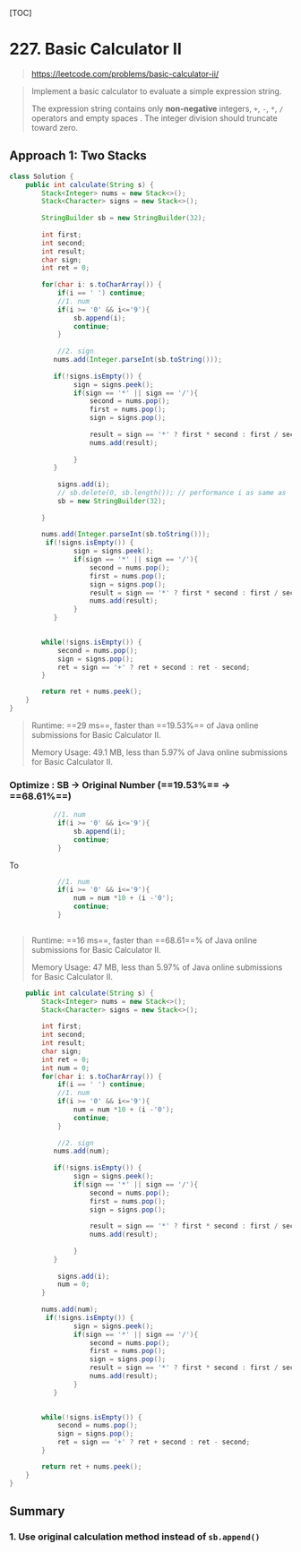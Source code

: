 [TOC]

# 227. Basic Calculator II

> https://leetcode.com/problems/basic-calculator-ii/

> Implement a basic calculator to evaluate a simple expression string.
>
> The expression string contains only **non-negative** integers, `+`, `-`, `*`, `/` operators and empty spaces . The integer division should truncate toward zero.

## Approach 1: Two Stacks

``` java
class Solution {
    public int calculate(String s) {
        Stack<Integer> nums = new Stack<>();
        Stack<Character> signs = new Stack<>();
        
        StringBuilder sb = new StringBuilder(32);
        
        int first;
        int second;
        int result;
        char sign;
        int ret = 0;
        
        for(char i: s.toCharArray()) {
            if(i == ' ') continue;
            //1. num
            if(i >= '0' && i<='9'){
                sb.append(i);
                continue;
            }
            
            //2. sign
           nums.add(Integer.parseInt(sb.toString()));
            
           if(!signs.isEmpty()) {
                sign = signs.peek();
                if(sign == '*' || sign == '/'){
                    second = nums.pop();
                    first = nums.pop();
                    sign = signs.pop();
                    
                    result = sign == '*' ? first * second : first / second;
                    nums.add(result);
                    
                }
           }
            
            signs.add(i);
            // sb.delete(0, sb.length()); // performance i as same as 'sb = new StringBuilder(32)'
            sb = new StringBuilder(32);
          
        }
        
        nums.add(Integer.parseInt(sb.toString()));
         if(!signs.isEmpty()) {
                sign = signs.peek();
                if(sign == '*' || sign == '/'){
                    second = nums.pop();
                    first = nums.pop();
                    sign = signs.pop();
                    result = sign == '*' ? first * second : first / second;
                    nums.add(result);
                }
           }
        

        while(!signs.isEmpty()) {
            second = nums.pop();
            sign = signs.pop();
            ret = sign == '+' ? ret + second : ret - second;
        }

        return ret + nums.peek();
    }
}
```

>Runtime: ==29 ms==, faster than ==19.53%== of Java online submissions for Basic Calculator II.
>
>Memory Usage: 49.1 MB, less than 5.97% of Java online submissions for Basic Calculator II.

### Optimize : SB -> Original Number (==19.53%== -> ==68.61%==)

```java
           //1. num
            if(i >= '0' && i<='9'){
                sb.append(i);
                continue;
            }
```

To

```java
            //1. num
            if(i >= '0' && i<='9'){
                num = num *10 + (i -'0');
                continue;
            }
            
```

> Runtime: ==16 ms==, faster than ==68.61==% of Java online submissions for Basic Calculator II.
>
> Memory Usage: 47 MB, less than 5.97% of Java online submissions for Basic Calculator II.

```java
    public int calculate(String s) {
        Stack<Integer> nums = new Stack<>();
        Stack<Character> signs = new Stack<>();
    
        int first;
        int second;
        int result;
        char sign;
        int ret = 0;
        int num = 0;
        for(char i: s.toCharArray()) {
            if(i == ' ') continue;
            //1. num
            if(i >= '0' && i<='9'){
                num = num *10 + (i -'0');
                continue;
            }
            
            //2. sign
           nums.add(num);
            
           if(!signs.isEmpty()) {
                sign = signs.peek();
                if(sign == '*' || sign == '/'){
                    second = nums.pop();
                    first = nums.pop();
                    sign = signs.pop();
                    
                    result = sign == '*' ? first * second : first / second;
                    nums.add(result);
                    
                }
           }
            
            signs.add(i);
            num = 0;
        }
        
        nums.add(num);
         if(!signs.isEmpty()) {
                sign = signs.peek();
                if(sign == '*' || sign == '/'){
                    second = nums.pop();
                    first = nums.pop();
                    sign = signs.pop();
                    result = sign == '*' ? first * second : first / second;
                    nums.add(result);
                }
           }
        

        while(!signs.isEmpty()) {
            second = nums.pop();
            sign = signs.pop();
            ret = sign == '+' ? ret + second : ret - second;
        }

        return ret + nums.peek();
    }
}
```

## Summary

### 1. Use original calculation method instead of `sb.append()`

